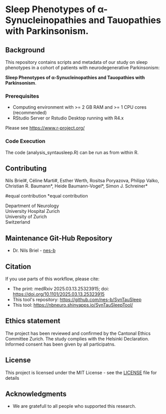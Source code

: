 # Sleep Phenotypes of α-Synucleinopathies and Tauopathies with Parkinsonism. 


## Background

This repository contains scripts and metadata of our study on sleep phenotypes in a cohort of patients with neurodegenerative Parkinsonism: 

**Sleep Phenotypes of α-Synucleinopathies and Tauopathies with Parkinsonism**. 



### Prerequisites

- Computing environment with >= 2 GB RAM and >= 1 CPU cores (recommended)  
- RStudio Server or Rstudio Desktop running with R4.x 

Please see https://www.r-project.org/ 

### Code Execution

The code (analysis_syntausleep.R) can be run as from within R.


## Contributing

Nils Briel#, Céline Marti#, Esther Werth, Rositsa Poryazova, Philipp Valko, Christian R. Baumann*, Heide Baumann-Vogel*, Simon J. Schreiner*

#equal contribution
*equal contribution


Department of Neurology \
University Hospital Zurich \
University of Zurich \
Switzerland


## Maintenance Git-Hub Repository

* Dr. Nils Briel - [nes-b](https://github.com/nes-b)


## Citation

If you use parts of this workflow, please cite:
* The print: medRxiv 2025.03.13.25323915; doi: https://doi.org/10.1101/2025.03.13.25323915 
* This tool's repository: https://github.com/nes-b/SynTauSleep
* This tool: https://nbneuro.shinyapps.io/SynTauSleepTool/


## Ethics statement

The project has been reviewed and confirmed by the Cantonal Ethics Committee Zurich. The study complies with the Helsinki Declaration. Informed consent has been given by all participatns.


## License

This project is licensed under the MIT License - see the [LICENSE](LICENSE) file for details


## Acknowledgments

* We are gratefull to all people who supported this research. 
